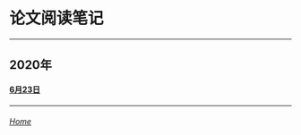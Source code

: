 # 论文阅读笔记

*** *** ***

## 2020年

#### [6月23日](2020/06.23.md)

*** *** ***
###### [Home](../../index)
